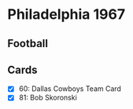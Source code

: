 # Philadelphia 1967 
## Football

## Cards

- [x] 60: Dallas Cowboys Team Card<br>
- [x] 81: Bob Skoronski<br>

